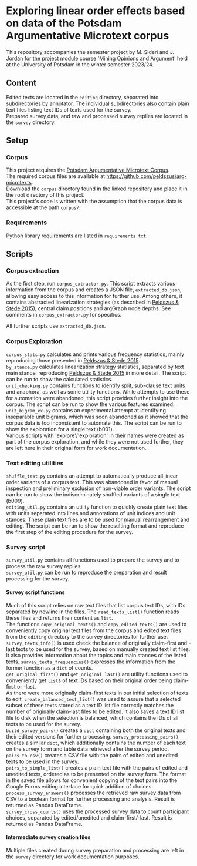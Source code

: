 # Exploring linear order effects based on data of the Potsdam Argumentative Microtext corpus
This repository accompanies the semester project by M. Sideri and J. Jordan for the project module course 'Mining Opinions and Argument' 
held at the University of Potsdam in the winter semester 2023/24.
## Content
Edited texts are located in the `editing` directory, separated into subdirectories by annotator. The individual 
subdirectories also contain plain text files listing text IDs of texts used for the survey.  
Prepared survey data, and raw and processed survey replies are located in the `survey` directory.
## Setup
### Corpus
This project requires the [Potsdam Argumentative Microtext Corpus](https://angcl.ling.uni-potsdam.de/resources/argmicro.html).  
The required corpus files are available at https://github.com/peldszus/arg-microtexts.  
Download the `corpus` directory found in the linked repository and place it in the root directory of this project.  
This project's code is written with the assumption that the corpus data is accessible at the path `corpus/`.
### Requirements
Python library requirements are listed in `requirements.txt`.
## Scripts
### Corpus extraction
As the first step, run `corpus_extractor.py`. This script extracts various information from the corpus and creates a 
JSON file, `extracted_db.json`, allowing easy access to this information for further use. Among others, it contains 
abstracted linearization strategies (as described in [Peldszus & Stede 2015](https://peldszus.github.io/files/eca2015-preprint.pdf)), 
central claim positions and argGraph node depths. See comments in `corpus_extractor.py` for specifics.  

All further scripts use `extracted_db.json`.
### Corpus Exploration
`corpus_stats.py` calculates and prints various frequency statistics, mainly reproducing those presented in [Peldszus & Stede 2015](https://peldszus.github.io/files/eca2015-preprint.pdf).  
`by_stance.py` calculates linearization strategy statistics, separated by text main stance, reproducing [Peldszus & Stede 2015](https://peldszus.github.io/files/eca2015-preprint.pdf) 
in more detail. The script can be run to show the calculated statistics.  
`unit_checking.py` contains functions to identify split, sub-clause text units and anaphora, as well as some utility 
functions. While attempts to use these for automation were abandoned, this script provides further insight into the 
corpus. The script can be run to show the various features examined.  
`unit_bigram_ex.py` contains an experimental attempt at identifying inseparable unit bigrams, which was soon abandoned 
as it showed that the corpus data is too inconsistent to automate this. The script can be run to show the exploration 
for a single text (b001).  
Various scripts with 'explore'/'exploration' in their names were created as part of the corpus exploration, and while 
they were not used further, they are left here in their original form for work documentation.
### Text editing utilities
`shuffle_test.py` contains an attempt to automatically produce all linear order variants of a corpus text. This was 
abandoned in favor of manual inspection and preliminary exclusion of non-viable order variants. The script can be run to 
show the indiscriminately shuffled variants of a single text (b009).  
`editing_util.py` contains an utility function to quickly create plain text files with units separated into lines and 
annotations of unit indices and unit stances. These plain text files are to be used for manual rearrangement and editing. 
The script can be run to show the resulting format and reproduce the first step of the editing procedure for the survey. 
### Survey script
`survey_util.py` contains all functions used to prepare the survey and to process the raw survey replies.  
`survey_util.py` can be run to reproduce the preparation and result processing for the survey.
#### Survey script functions
Much of this script relies on raw text files that list corpus text IDs, with IDs separated by newline in the files. The 
`read_texts_list()` function reads these files and returns their content as `list`.  
The functions `copy_original_texts()` and `copy_edited_texts()` are used to conveniently copy original text files from
the corpus and edited text files from the `editing` directory to the survey directories for further use.  
`survey_texts_info()` is used check the balance of originally claim-first and -last texts to be used for the survey, 
based on manually created text list files. It also provides information about the topics and main stances of the listed 
texts. `survey_texts_frequencies()` expresses the information from the former function as a `dict` of counts.  
`get_original_first()` and `get_original_last()` are utility functions used to conveniently get `list`s of text IDs 
based on their original order being claim-first or -last.  
As there were more originally claim-first texts in our initial selection of texts to edit, `create_balanced_text_list()` 
was used to assure that a selected subset of these texts stored as a text ID list file correctly matches the number of 
originally claim-last files to be edited. It also saves a text ID list file to disk when the selection is balanced, 
which contains the IDs of all texts to be used for the survey.  
`build_survey_pairs()` creates a `dict` containing both the original texts and their edited versions for further 
processing. `survey_processing_pairs()` creates a similar `dict`, which additionally contains the number of each text 
on the survey form and table data retrieved after the survey period.  
`pairs_to_csv()` creates a CSV file with the pairs of edited and unedited texts to be used in the survey.  
`pairs_to_simple_list()` creates a plain text file with the pairs of edited and unedited texts, ordered as to be 
presented on the survey form. The format in the saved file allows for convenient copying of the text pairs into the 
Google Forms editing interface for quick addition of choices.  
`process_survey_answers()` processes the retrieved raw survey data from CSV to a boolean format for further processing 
and analysis. Result is returned as Pandas DataFrame.  
`survey_cross_counts()` uses the processed survey data to count participant choices, separated by edited/unedited and 
claim-first/-last. Result is returned as Pandas DataFrame.  
#### Intermediate survey creation files
Multiple files created during survey preparation and processing are left in the `survey` directory for work 
documentation purposes.